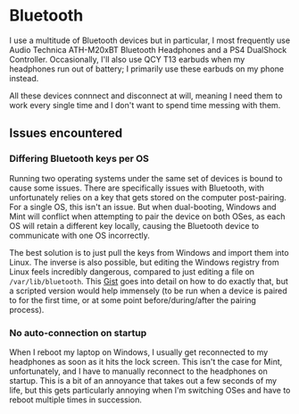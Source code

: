 # Bluetooth
I use a multitude of Bluetooth devices but in particular, I most frequently use Audio Technica  ATH-M20xBT Bluetooth Headphones and a PS4 DualShock Controller. Occasionally, I'll also use QCY T13 earbuds when my headphones run out of battery; I primarily use these earbuds on my phone instead.

All these devices connnect and disconnect at will, meaning I need them to work every single time and I don't want to spend time messing with them.

## Issues encountered
### Differing Bluetooth keys per OS
Running two operating systems under the same set of devices is bound to cause some issues. There are specifically issues with Bluetooth, with unfortunately relies on a key that gets stored on the computer post-pairing. For a single OS, this isn't an issue. But when dual-booting, Windows and Mint will conflict when attempting to pair the device on both OSes, as each OS will retain a different key locally, causing the Bluetooth device to communicate with one OS incorrectly.

The best solution is to just pull the keys from Windows and import them into Linux. The inverse is also possible, but editing the Windows registry from Linux feels incredibly dangerous, compared to just editing a file on `/var/lib/bluetooth`. This [Gist](https://gist.github.com/diffficult/574eb4807a7c61284dfe901f04382087) goes into detail on how to do exactly that, but a scripted version would help immensely (to be run when a device is paired to for the first time, or at some point before/during/after the pairing process).

### No auto-connection on startup
When I reboot my laptop on Windows, I usually get reconnected to my headphones as soon as it hits the lock screen. This isn't the case for Mint, unfortunately, and I have to manually reconnect to the headphones on startup. This is a bit of an annoyance that takes out a few seconds of my life, but this gets particularly annoying when I'm switching OSes and have to reboot multiple times in succession.